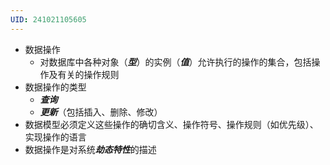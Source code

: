 ```yaml
---
UID: 241021105605
---
```

- 数据操作
	- 对数据库中各种对象（***型***）的实例（***值***）允许执行的操作的集合，包括操作及有关的操作规则
- 数据操作的类型
	- ***查询***
	- ***更新***（包括插入、删除、修改）
- 数据模型必须定义这些操作的确切含义、操作符号、操作规则（如优先级）、实现操作的语言
- 数据操作是对系统***劫态特性***的描述